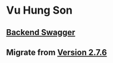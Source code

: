 # Vu Hung Son

## [Backend Swagger](https://kiis-rating.fly.dev/swagger-ui/)

## Migrate from [Version 2.7.6](https://github.com/vuhungson158/school-subject-rating-BE)